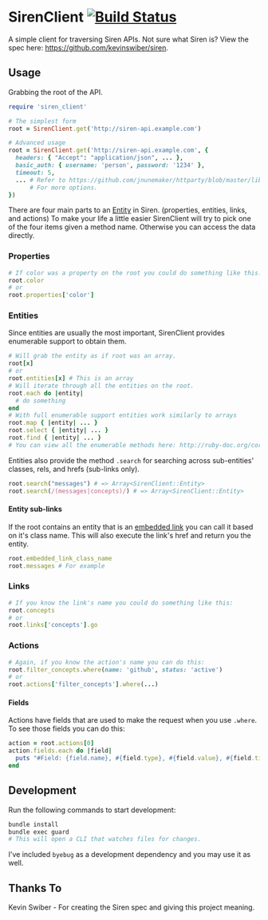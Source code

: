 # SirenClient [![Build Status](https://travis-ci.org/cha55son/siren_client.svg)](https://travis-ci.org/cha55son/siren_client)

A simple client for traversing Siren APIs. Not sure what Siren is? View the spec here: https://github.com/kevinswiber/siren.

## Usage

Grabbing the root of the API.

```ruby
require 'siren_client'

# The simplest form
root = SirenClient.get('http://siren-api.example.com')

# Advanced usage
root = SirenClient.get('http://siren-api.example.com', {
  headers: { "Accept": "application/json", ... },
  basic_auth: { username: 'person', password: '1234' },
  timeout: 5,
  ... # Refer to https://github.com/jnunemaker/httparty/blob/master/lib/httparty.rb#L45
      # For more options.
})
```

There are four main parts to an [Entity](https://github.com/kevinswiber/siren#entity) in Siren. (properties, entities, links, and actions) To make your life a little easier SirenClient will try to pick one of the four items given a method name. Otherwise you can access the data directly.

### Properties

```ruby
# If color was a property on the root you could do something like this:
root.color 
# or 
root.properties['color']
```

### Entities

Since entities are usually the most important, SirenClient provides enumerable support to obtain them.

```ruby
# Will grab the entity as if root was an array.
root[x] 
# or
root.entities[x] # This is an array
# Will iterate through all the entities on the root.
root.each do |entity|
  # do something
end
# With full enumerable support entities work similarly to arrays
root.map { |entity| ... }
root.select { |entity| ... }
root.find { |entity| ... }
# You can view all the enumerable methods here: http://ruby-doc.org/core-2.0.0/Enumerable.html
```

Entities also provide the method `.search` for searching across sub-entities' classes, rels, and hrefs (sub-links only).

```ruby
root.search("messages") # => Array<SirenClient::Entity>
root.search(/(messages|concepts)/) # => Array<SirenClient::Entity>
```

#### Entity sub-links

If the root contains an entity that is an [embedded link](https://github.com/kevinswiber/siren#embedded-link) you can call it based on it's class name. This will also execute the link's href and return you the entity.

```ruby
root.embedded_link_class_name
root.messages # For example
```

### Links

```ruby
# If you know the link's name you could do something like this:
root.concepts
# or
root.links['concepts'].go
```

### Actions

```ruby
# Again, if you know the action's name you can do this:
root.filter_concepts.where(name: 'github', status: 'active')
# or
root.actions['filter_concepts'].where(...)
```

#### Fields

Actions have fields that are used to make the request when you use `.where`. To see those fields you can do this:

```ruby
action = root.actions[0]
action.fields.each do |field|
  puts "#Field: {field.name}, #{field.type}, #{field.value}, #{field.title}"
end
```

## Development

Run the following commands to start development:

```bash
bundle install
bundle exec guard 
# This will open a CLI that watches files for changes.
```

I've included `byebug` as a development dependency and you may use it as well.

## Thanks To

Kevin Swiber - For creating the Siren spec and giving this project meaning.
